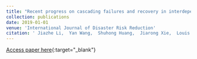 ```yaml
---
title: "Recent progress on cascading failures and recovery in interdependent networks"
collection: publications
date: 2019-01-01
venue: 'International Journal of Disaster Risk Reduction'
citation: ' Jiazhe Li,  Yan Wang,  Shuhong Huang,  Jiarong Xie,  Louis Shekhtman,  Yanqing Hu,  Shlomo Havlin, &quot;Recent progress on cascading failures and recovery in interdependent networks.&quot; International Journal of Disaster Risk Reduction, 2019.'
---
```

[Access paper here](https://www.sciencedirect.com/science/article/pii/S2212420919307241?casa_token=Tql44QINCN8AAAAA:uvi7WJwU0csWMo_1jAF5WIHRy0otkrlqNTUuxUHfyFkuP-6kgsidF2jOM6KFaVsEAcbj65G3vA){:target="_blank"}
